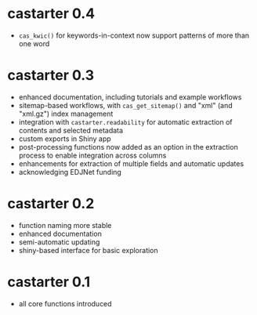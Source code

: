 # castarter 0.4

- `cas_kwic()` for keywords-in-context now support patterns of more than one word

# castarter 0.3

- enhanced documentation, including tutorials and example workflows
- sitemap-based workflows, with `cas_get_sitemap()` and "xml" (and "xml.gz") index management
- integration with `castarter.readability` for automatic extraction of contents and selected metadata
- custom exports in Shiny app
- post-processing functions now added as an option in the extraction process to enable integration across columns
- enhancements for extraction of multiple fields and automatic updates
- acknowledging EDJNet funding

# castarter 0.2

- function naming more stable
- enhanced documentation
- semi-automatic updating
- shiny-based interface for basic exploration

# castarter 0.1

- all core functions introduced
